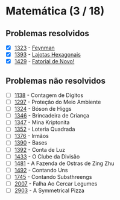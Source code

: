# Matemática (3 / 18)


## Problemas resolvidos

  - [x]  [1323](https://www.urionlinejudge.com.br/judge/pt/problems/view/1323) - [Feynman](https://github.com/potigol/uoj-potigol/blob/master/src/1300/1323.poti)
  - [x]  [1393](https://www.urionlinejudge.com.br/judge/pt/problems/view/1393) - [Lajotas Hexagonais](https://github.com/potigol/uoj-potigol/blob/master/src/1300/1393.poti)
  - [x]  [1429](https://www.urionlinejudge.com.br/judge/pt/problems/view/1429) - [Fatorial de Novo!](https://github.com/potigol/uoj-potigol/blob/master/src/1400/1429.poti)
## Problemas não resolvidos

  - [ ]  [1138](https://www.urionlinejudge.com.br/judge/pt/problems/view/1138) - Contagem de Dígitos
  - [ ]  [1297](https://www.urionlinejudge.com.br/judge/pt/problems/view/1297) - Proteção do Meio Ambiente
  - [ ]  [1324](https://www.urionlinejudge.com.br/judge/pt/problems/view/1324) - Bóson de Higgs
  - [ ]  [1346](https://www.urionlinejudge.com.br/judge/pt/problems/view/1346) - Brincadeira de Criança
  - [ ]  [1347](https://www.urionlinejudge.com.br/judge/pt/problems/view/1347) - Mina Kriptonita
  - [ ]  [1352](https://www.urionlinejudge.com.br/judge/pt/problems/view/1352) - Loteria Quadrada
  - [ ]  [1376](https://www.urionlinejudge.com.br/judge/pt/problems/view/1376) - Irmãos
  - [ ]  [1390](https://www.urionlinejudge.com.br/judge/pt/problems/view/1390) - Bases
  - [ ]  [1392](https://www.urionlinejudge.com.br/judge/pt/problems/view/1392) - Conta de Luz
  - [ ]  [1433](https://www.urionlinejudge.com.br/judge/pt/problems/view/1433) - O Clube da Divisão
  - [ ]  [1481](https://www.urionlinejudge.com.br/judge/pt/problems/view/1481) - A Fazenda de Ostras de Zing Zhu
  - [ ]  [1492](https://www.urionlinejudge.com.br/judge/pt/problems/view/1492) - Contando Uns
  - [ ]  [1745](https://www.urionlinejudge.com.br/judge/pt/problems/view/1745) - Contando Substhreengs
  - [ ]  [2007](https://www.urionlinejudge.com.br/judge/pt/problems/view/2007) - Falha Ao Cercar Legumes
  - [ ]  [2903](https://www.urionlinejudge.com.br/judge/pt/problems/view/2903) - A Symmetrical Pizza